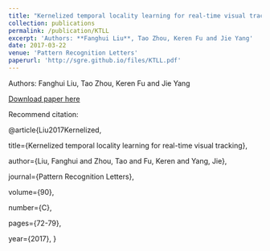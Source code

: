 ```yaml
---
title: "Kernelized temporal locality learning for real-time visual tracking"
collection: publications
permalink: /publication/KTLL
excerpt: 'Authors: **Fanghui Liu**, Tao Zhou, Keren Fu and Jie Yang'
date: 2017-03-22
venue: 'Pattern Recognition Letters'
paperurl: 'http://sgre.github.io/files/KTLL.pdf'
---
```

Authors: Fanghui Liu, Tao Zhou, Keren Fu and Jie Yang

[Download paper here](http://sgre.github.io/files/KTLL.pdf)

Recommend citation:

@article{Liu2017Kernelized,

  title={Kernelized temporal locality learning for real-time visual tracking},
  
  author={Liu, Fanghui and Zhou, Tao and Fu, Keren and Yang, Jie},
  
  journal={Pattern Recognition Letters},
  
  volume={90},
  
  number={C},
  
  pages={72-79},
  
  year={2017},
}

